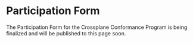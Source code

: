 # Participation Form

The Participation Form for the Crossplane Conformance Program is being finalized and will be published to this page soon.